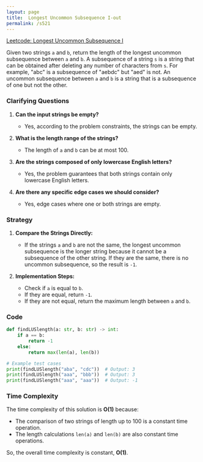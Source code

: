 ```yaml
---
layout: page
title:  Longest Uncommon Subsequence I-out
permalink: /s521
---
```


[Leetcode: Longest Uncommon Subsequence I](https://leetcode.com/problems/longest-uncommon-subsequence-i/)

Given two strings `a` and `b`, return the length of the longest uncommon subsequence between `a` and `b`. A subsequence of a string `s` is a string that can be obtained after deleting any number of characters from `s`. For example, "abc" is a subsequence of "aebdc" but "aed" is not. 
An uncommon subsequence between `a` and `b` is a string that is a subsequence of one but not the other.

### Clarifying Questions

1. **Can the input strings be empty?**
   - Yes, according to the problem constraints, the strings can be empty.
   
2. **What is the length range of the strings?**
   - The length of `a` and `b` can be at most 100.

3. **Are the strings composed of only lowercase English letters?**
   - Yes, the problem guarantees that both strings contain only lowercase English letters.

4. **Are there any specific edge cases we should consider?**
   - Yes, edge cases where one or both strings are empty.

### Strategy

1. **Compare the Strings Directly:**
   - If the strings `a` and `b` are not the same, the longest uncommon subsequence is the longer string because it cannot be a subsequence of the other string. If they are the same, there is no uncommon subsequence, so the result is `-1`.

2. **Implementation Steps:**
   - Check if `a` is equal to `b`.
   - If they are equal, return `-1`.
   - If they are not equal, return the maximum length between `a` and `b`.

### Code

```python
def findLUSlength(a: str, b: str) -> int:
    if a == b:
        return -1
    else:
        return max(len(a), len(b))

# Example test cases
print(findLUSlength("aba", "cdc"))  # Output: 3
print(findLUSlength("aaa", "bbb"))  # Output: 3
print(findLUSlength("aaa", "aaa"))  # Output: -1
```

### Time Complexity

The time complexity of this solution is **O(1)** because:

- The comparison of two strings of length up to 100 is a constant time operation.
- The length calculations `len(a)` and `len(b)` are also constant time operations.

So, the overall time complexity is constant, **O(1)**.
